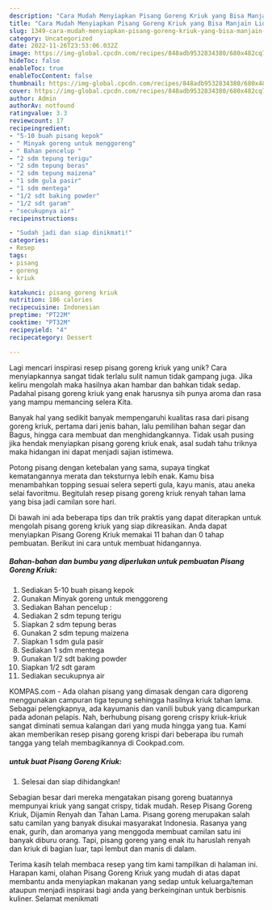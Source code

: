 ```yaml
---
description: "Cara Mudah Menyiapkan Pisang Goreng Kriuk yang Bisa Manjain Lidah"
title: "Cara Mudah Menyiapkan Pisang Goreng Kriuk yang Bisa Manjain Lidah"
slug: 1349-cara-mudah-menyiapkan-pisang-goreng-kriuk-yang-bisa-manjain-lidah
category: Uncategorized
date: 2022-11-26T23:53:06.032Z
image: https://img-global.cpcdn.com/recipes/848adb9532834380/680x482cq70/pisang-goreng-kriuk-foto-resep-utama.jpg
hideToc: false
enableToc: true
enableTocContent: false
thumbnail: https://img-global.cpcdn.com/recipes/848adb9532834380/680x482cq70/pisang-goreng-kriuk-foto-resep-utama.jpg
cover: https://img-global.cpcdn.com/recipes/848adb9532834380/680x482cq70/pisang-goreng-kriuk-foto-resep-utama.jpg
author: Admin
authorAv: notfound
ratingvalue: 3.3
reviewcount: 17
recipeingredient:
- "5-10 buah pisang kepok"
- " Minyak goreng untuk menggoreng"
- " Bahan pencelup "
- "2 sdm tepung terigu"
- "2 sdm tepung beras"
- "2 sdm tepung maizena"
- "1 sdm gula pasir"
- "1 sdm mentega"
- "1/2 sdt baking powder"
- "1/2 sdt garam"
- "secukupnya air"
recipeinstructions:

- "Sudah jadi dan siap dinikmati!"
categories:
- Resep
tags:
- pisang
- goreng
- kriuk

katakunci: pisang goreng kriuk 
nutrition: 186 calories
recipecuisine: Indonesian
preptime: "PT22M"
cooktime: "PT32M"
recipeyield: "4"
recipecategory: Dessert

---
```





Lagi mencari inspirasi resep pisang goreng kriuk yang unik? Cara menyiapkannya sangat tidak terlalu sulit namun tidak gampang juga. Jika keliru mengolah maka hasilnya akan hambar dan bahkan tidak sedap. Padahal pisang goreng kriuk yang enak harusnya sih punya aroma dan rasa yang mampu memancing selera Kita.





Banyak hal yang sedikit banyak mempengaruhi kualitas rasa dari pisang goreng kriuk, pertama dari jenis bahan, lalu pemilihan bahan segar dan Bagus, hingga cara membuat dan menghidangkannya. Tidak usah pusing jika hendak menyiapkan pisang goreng kriuk enak,      asal sudah tahu triknya maka hidangan ini dapat menjadi sajian istimewa.














Potong pisang dengan ketebalan yang sama, supaya tingkat kematangannya merata dan teksturnya lebih enak. Kamu bisa menambahkan topping sesuai selera seperti gula, kayu manis, atau aneka selai favoritmu. Begitulah resep pisang goreng kriuk renyah tahan lama yang bisa jadi camilan sore hari.






Di bawah ini ada beberapa tips dan trik praktis yang dapat diterapkan untuk mengolah pisang goreng kriuk yang siap dikreasikan. Anda dapat menyiapkan Pisang Goreng Kriuk memakai 11 bahan dan 0 tahap pembuatan. Berikut ini cara untuk membuat hidangannya.

<!--inarticleads1-->

##### Bahan-bahan dan bumbu yang diperlukan untuk pembuatan Pisang Goreng Kriuk:

1. Sediakan 5-10 buah pisang kepok
1. Gunakan  Minyak goreng untuk menggoreng
1. Sediakan  Bahan pencelup :
1. Sediakan 2 sdm tepung terigu
1. Siapkan 2 sdm tepung beras
1. Gunakan 2 sdm tepung maizena
1. Siapkan 1 sdm gula pasir
1. Sediakan 1 sdm mentega
1. Gunakan 1/2 sdt baking powder
1. Siapkan 1/2 sdt garam
1. Sediakan secukupnya air


KOMPAS.com - Ada olahan pisang yang dimasak dengan cara digoreng menggunakan campuran tiga tepung sehingga hasilnya kriuk tahan lama. Sebagai pelengkapnya, ada kayumanis dan vanili bubuk yang dicampurkan pada adonan pelapis. Nah, berhubung pisang goreng crispy kriuk-kriuk sangat diminati semua kalangan dari yang muda hingga yang tua. Kami akan memberikan resep pisang goreng krispi dari beberapa ibu rumah tangga yang telah membagikannya di Cookpad.com. 

<!--inarticleads2-->

#####  untuk buat Pisang Goreng Kriuk:


1. Selesai dan siap dihidangkan!

Sebagian besar dari mereka mengatakan pisang goreng buatannya mempunyai kriuk yang sangat crispy, tidak mudah. Resep Pisang Goreng Kriuk, Dijamin Renyah dan Tahan Lama. Pisang goreng merupakan salah satu camilan yang banyak disukai masyarakat Indonesia. Rasanya yang enak, gurih, dan aromanya yang menggoda membuat camilan satu ini banyak diburu orang. Tapi, pisang goreng yang enak itu haruslah renyah dan kriuk di bagian luar, tapi lembut dan manis di dalam. 

Terima kasih telah membaca resep yang tim kami tampilkan di halaman ini. Harapan kami, olahan Pisang Goreng Kriuk yang mudah di atas dapat membantu anda menyiapkan makanan yang sedap untuk keluarga/teman ataupun menjadi inspirasi bagi anda yang berkeinginan untuk berbisnis kuliner. Selamat menikmati
